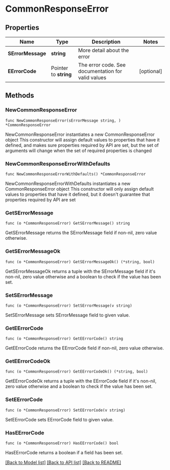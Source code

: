 # CommonResponseError

## Properties

Name | Type | Description | Notes
------------ | ------------- | ------------- | -------------
**SErrorMessage** | **string** | More detail about the error | 
**EErrorCode** | Pointer to **string** | The error code. See documentation for valid values | [optional] 

## Methods

### NewCommonResponseError

`func NewCommonResponseError(sErrorMessage string, ) *CommonResponseError`

NewCommonResponseError instantiates a new CommonResponseError object
This constructor will assign default values to properties that have it defined,
and makes sure properties required by API are set, but the set of arguments
will change when the set of required properties is changed

### NewCommonResponseErrorWithDefaults

`func NewCommonResponseErrorWithDefaults() *CommonResponseError`

NewCommonResponseErrorWithDefaults instantiates a new CommonResponseError object
This constructor will only assign default values to properties that have it defined,
but it doesn't guarantee that properties required by API are set

### GetSErrorMessage

`func (o *CommonResponseError) GetSErrorMessage() string`

GetSErrorMessage returns the SErrorMessage field if non-nil, zero value otherwise.

### GetSErrorMessageOk

`func (o *CommonResponseError) GetSErrorMessageOk() (*string, bool)`

GetSErrorMessageOk returns a tuple with the SErrorMessage field if it's non-nil, zero value otherwise
and a boolean to check if the value has been set.

### SetSErrorMessage

`func (o *CommonResponseError) SetSErrorMessage(v string)`

SetSErrorMessage sets SErrorMessage field to given value.


### GetEErrorCode

`func (o *CommonResponseError) GetEErrorCode() string`

GetEErrorCode returns the EErrorCode field if non-nil, zero value otherwise.

### GetEErrorCodeOk

`func (o *CommonResponseError) GetEErrorCodeOk() (*string, bool)`

GetEErrorCodeOk returns a tuple with the EErrorCode field if it's non-nil, zero value otherwise
and a boolean to check if the value has been set.

### SetEErrorCode

`func (o *CommonResponseError) SetEErrorCode(v string)`

SetEErrorCode sets EErrorCode field to given value.

### HasEErrorCode

`func (o *CommonResponseError) HasEErrorCode() bool`

HasEErrorCode returns a boolean if a field has been set.


[[Back to Model list]](../README.md#documentation-for-models) [[Back to API list]](../README.md#documentation-for-api-endpoints) [[Back to README]](../README.md)


